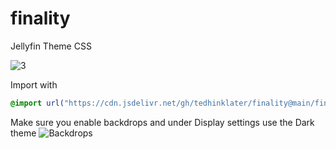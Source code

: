# finality
Jellyfin Theme CSS


![3](https://github.com/tedhinklater/finality/assets/66086488/2d671950-3521-4db3-83b2-7284b000d8bd)


Import with

```css
@import url("https://cdn.jsdelivr.net/gh/tedhinklater/finality@main/finality.css");

```
Make sure you enable backdrops and under Display settings use the Dark theme
![Backdrops](https://i.imgur.com/18D9IO3.png)
